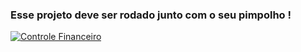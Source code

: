 ### Esse projeto deve ser rodado junto com o seu pimpolho !

[![Controle Financeiro](https://github-readme-stats.vercel.app/api/pin/?username=Juniorveras&repo=ControleDeGastos&bg_color=000&border_radius=3&border_color=36123c&show_icons=true&icon_color=#00FF00&title_color=#00FF00&text_color=FFF)](https://github.com/Juniorveras/ControleDeGastos)
